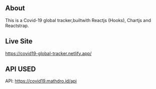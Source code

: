 ## About

This is a Covid-19 global tracker,builtwith Reactjs (Hooks), Chartjs and Reactstrap.

## Live Site

https://covid19-global-tracker.netlify.app/

## API USED

API: https://covid19.mathdro.id/api

